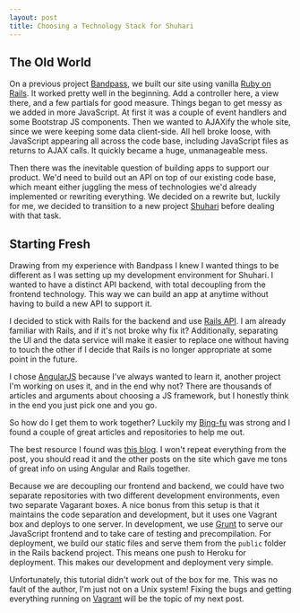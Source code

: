 ```yaml
---
layout: post
title: Choosing a Technology Stack for Shuhari
---
```


## The Old World

On a previous project [Bandpass](http://bandpass.fm), we built our site using vanilla [Ruby on Rails](http://rubyonrails.org/). It worked pretty well in the beginning. Add a controller here, a view there, and a few partials for good measure. Things began to get messy as we added in more JavaScript. At first it was a couple of event handlers and some Bootstrap JS components. Then we wanted to AJAXify the whole site, since we were keeping some data client-side. All hell broke loose, with JavaScript appearing all across the code base, including JavaScript files as returns to AJAX calls. It quickly became a huge, unmanageable mess.

Then there was the inevitable question of building apps to support our product.  We'd need to build out an API on top of our existing code base, which meant either juggling the mess of technologies we'd already implemented or rewriting everything. We decided on a rewrite but, luckily for me, we decided to transition to a new project [Shuhari](http://shuhari.io) before dealing with that task.

## Starting Fresh

Drawing from my experience with Bandpass I knew I wanted things to be different as I was setting up my development environment for Shuhari. I wanted to have a distinct API backend, with total decoupling from the frontend technology. This way we can build an app at anytime without having to build a new API to support it.

I decided to stick with Rails for the backend and use [Rails API](https://github.com/rails-api/rails-api). I am already familiar with Rails, and if it's not broke why fix it? Additionally, separating the UI and the data service will make it easier to replace one without having to touch the other if I decide that Rails is no longer appropriate at some point in the future.

I chose [AngularJS](https://angularjs.org/) because I've always wanted to learn it, another project I'm working on uses it, and in the end why not? There are thousands of articles and arguments about choosing a JS framework, but I honestly think in the end you just pick one and you go.

So how do I get them to work together? Luckily my [Bing-fu](http://www.urbandictionary.com/define.php?term=Bing-Fu) was strong and I found a couple of great articles and repositories to help me out.

The best resource I found was [this blog](http://www.angularonrails.com/ruby-on-rails-angularjs-single-page-application/). I won't repeat everything from the post, you should read it and the other posts on the site which gave me tons of great info on using Angular and Rails together.

Because we are decoupling our frontend and backend, we could have two separate repositories with two different development environments, even two separate Vagarant boxes. A nice bonus from this setup is that it maintains the code separation and development, but it uses one Vagrant box and deploys to one server. In development, we use [Grunt](http://gruntjs.com/) to serve our JavaScript frontend and to take care of testing and precompilation. For deployment, we build our static files and serve them from the `public` folder in the Rails backend project. This means one push to Heroku for deployment. This makes our development and deployment very simple.

Unfortunately, this tutorial didn't work out of the box for me. This was no fault of the author, I'm just not on a Unix system! Fixing the bugs and getting everything running on [Vagrant](https://www.vagrantup.com/) will be the topic of my next post.
